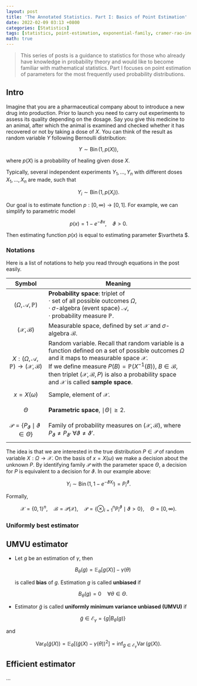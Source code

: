 ```yaml
---
layout: post
title: 'The Annotated Statistics. Part I: Basics of Point Estimation'
date: 2022-02-09 03:13 +0800
categories: [Statistics]
tags: [statistics, point-estimation, exponential-family, cramer-rao-inequality, fisher-information]
math: true
---
```


> This series of posts is a guidance to statistics for those who already have knowledge in probability theory and would like to become familiar with mathematical statistics. Part I focuses on point estimation of parameters for the most frequently used probability distributions.


## Intro

Imagine that you are a pharmaceutical company about to introduce a new drug into production. Prior to launch you need to carry out experiments to assess its quality depending on the dosage. Say you give this medicine to an animal, after which the animal is examined and checked whether it has recovered or not by taking a dose of $X$. You can think of the result as random variable $Y$ following Bernoulli distribution:

$$ Y \sim \operatorname{Bin}(1, p(X)), $$

where $p(X)$ is a probability of healing given dose $X$. 

Typically, several independent experiments $Y_1, \dots, Y_n$ with different doses $X_1, \dots, X_n$ are made, such that

$$ Y_i \sim \operatorname{Bin}(1, p(X_i)). $$ 
	
Our goal is to estimate function $p: [0, \infty) \rightarrow [0, 1]$. For example, we can simplify to parametric model

$$ p(x) = 1 - e^{-\vartheta x}, \quad \vartheta > 0. $$

Then estimating function $p(x)$ is equal to estimating parameter $\vartheta $.

### Notations

Here is a list of notations to help you read through equations in the post easily.

| Symbol | Meaning |
| ----------------------------- | ------------- |
| $$(\Omega, \mathcal{A}, \mathbb{P})$$ | **Probability space**: triplet of <br> $\cdot$ set of all possible outcomes $\Omega$, <br> $\cdot$ $\sigma$-algebra (event space) $\mathcal{A}$, <br> $\cdot$ probability measure $\mathbb{P}$. |
| $$ (\mathcal{X}, \mathcal{B}) $$ | Measurable space, defined by set $\mathcal{X}$ and $\sigma$-algebra $\mathcal{B}$. |
| $$ X: (\Omega, \mathcal{A}, \mathbb{P}) \rightarrow (\mathcal{X}, \mathcal{B}) $$ | Random variable. Recall that random variable is a function defined on a set of possible outcomes $\Omega$ and it maps to measurable space $\mathcal {X}$. <br> If we define measure $P(B) = \mathbb{P}(X^{-1}(B))$, $B \in \mathcal{B}$, then triplet $(\mathcal{X}, \mathcal{B}, P)$ is also a probability space and $\mathcal{X}$  is called **sample space**. |
| $$ x = X(\omega) $$ | Sample, element of $\mathcal {X}$. |
| $$ \Theta $$ | **Parametric space**, $\mid \Theta \mid \geq 2$. |
| $$ \mathcal{P} = \{ P_\vartheta \mid \vartheta \in \Theta \} $$ | Family of probability measures on $(\mathcal{X}, \mathcal{B})$, where $P_\vartheta \neq P_{\vartheta'} \ \forall \vartheta \neq \vartheta'$. |

The idea is that we are interested in the true distribution $P \in \mathcal{P}$ of random variable $X: \Omega \rightarrow \mathcal{X}$. On the basis of $x=X(\omega)$ we make a decision about the unknown $P$. By identifying family $\mathcal{P}$ with the parameter space $\Theta$, a decision for $P$ is equivalent to a decision for $\vartheta$. In our example above:

$$ Y_i \sim \operatorname{Bin}(1, 1 - e^{-\vartheta X_i}) = P_i^\vartheta. $$ 

Formally,

$$ \mathcal{X}=\{ 0, 1 \}^n, \quad \mathcal{B}=\mathcal{P(X)}, \quad \mathcal{P}=\{\otimes_{i=1}^nP_i^{\vartheta} \mid \vartheta>0 \}, \quad \Theta=\left[0, \infty\right). $$


### Uniformly best estimator



## UMVU estimator 

* Let $g$ be an estimation of $\gamma$, then

  $$ B_\theta(g) = \mathbb{E}_\theta[g(X)] - \gamma(\theta) $$

  is called **bias** of $g$. Estimation $g$ is called **unbiased** if 
  
  $$ B_\theta(g) = 0 \quad \forall \theta \in \Theta.$$

* Estimator $\tilde{g}$ is called **uniformly minimum variance unbiased (UMVU)** if

  $$ \tilde{g} \in \mathcal{E}_\gamma = \{g| B_\theta(g) \} $$

and

  $$\operatorname{Var}_\theta(\tilde{g}(X)) = \mathbb{E}_\theta[(\tilde{g}(X) - \gamma(\theta))^2] = \inf_{g \in \mathcal{E}_\gamma} \operatorname{Var}(g(X)).$$


## Efficient estimator

...

